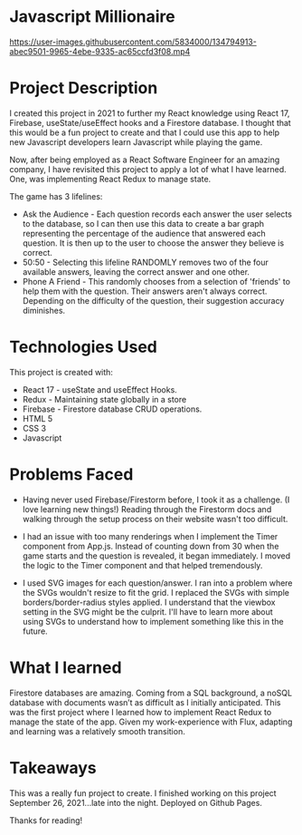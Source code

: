 # Javascript Millionaire

https://user-images.githubusercontent.com/5834000/134794913-abec9501-9965-4ebe-9335-ac65ccfd3f08.mp4

# Project Description

I created this project in 2021 to further my React knowledge using React 17, Firebase, useState/useEffect hooks and a Firestore database. I thought that this would be a fun project to create and that I could use this app to help new Javascript developers learn Javascript while playing the game.

Now, after being employed as a React Software Engineer for an amazing company, I have revisited this project to apply a lot of what I have learned. One, was implementing React Redux to manage state.

The game has 3 lifelines:
* Ask the Audience - Each question records each answer the user selects to the database, so I can then use this data to create a bar graph representing the percentage of the audience that answered each question. It is then up to the user to choose the answer they believe is correct.
* 50:50 - Selecting this lifeline RANDOMLY removes two of the four available answers, leaving the correct answer and one other.
* Phone A Friend - This randomly chooses from a selection of 'friends' to help them with the question. Their answers aren't always correct. Depending on the difficulty of the question, their suggestion accuracy diminishes.

# Technologies Used

This project is created with:

* React 17 - useState and useEffect Hooks.
* Redux - Maintaining state globally in a store
* Firebase - Firestore database CRUD operations.
* HTML 5
* CSS 3
* Javascript

# Problems Faced

* Having never used Firebase/Firestorm before, I took it as a challenge. (I love learning new things!) Reading through the Firestorm docs and walking through the setup process on their website wasn't too difficult.

* I had an issue with too many renderings when I implement the Timer component from App.js. Instead of counting down from 30 when the game starts and the question is revealed, it began immediately. I moved the logic to the Timer component and that helped tremendously.

* I used SVG images for each question/answer. I ran into a problem where the SVGs wouldn't resize to fit the grid. I replaced the SVGs with simple borders/border-radius styles applied. I understand that the viewbox setting in the SVG might be the culprit. I'll have to learn more about using SVGs to understand how to implement something like this in the future.

# What I learned

Firestore databases are amazing. Coming from a SQL background, a noSQL database with documents wasn’t as difficult as I initially anticipated. This was the first project where I learned how to implement React Redux to manage the state of the app. Given my work-experience with Flux, adapting and learning was a relatively smooth transition.

# Takeaways

This was a really fun project to create. I finished working on this project September 26, 2021...late into the night. Deployed on Github Pages.

Thanks for reading!
